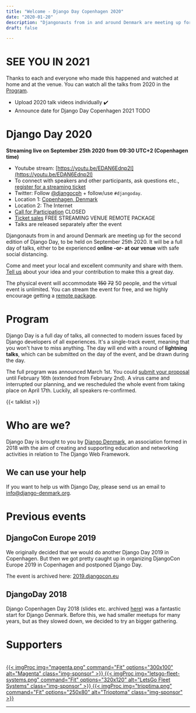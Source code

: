 ```yaml
---
title: "Welcome - Django Day Copenhagen 2020"
date: "2020-01-20"
description: "Djangonauts from in and around Denmark are meeting up for the second edition of Django Day Copenhagen, September 25th 2020"
draft: false

---
```

# SEE YOU IN 2021

Thanks to each and everyone who made this happened and watched at home and at the venue. You can watch all the talks from 2020 in the [Program](#program).

* Upload 2020 talk videos individually <span class="badge badge-pill badge-primary">✔️</span>
* Announce date for Django Day Copenhagen 2021 <span class="badge badge-pill badge-primary">TODO</span>

# Django Day 2020

**Streaming live on September 25th 2020 from 09:30 UTC+2 (Copenhagen time)**

* Youtube stream: [https://youtu.be/EDAN6Ednp2I](https://youtu.be/EDAN6Ednp2I)
* To connect with speakers and other participants, ask questions etc., [register for a streaming ticket](/tickets/)
* Twitter: Follow [@djangocph](https://twitter.com/djangocph) + follow/use `#djangoday`.
* Location 1: [Copenhagen, Denmark](/venue/)
* Location 2: The Internet
* [Call for Participation](/cfp/) <span class="badge badge-pill badge-warning">CLOSED</span>
* [Ticket sales](/tickets/) <span class="badge badge-pill badge-success">FREE STREAMING</span> <span class="badge badge-pill badge-warning">VENUE</span> <span class="badge badge-pill badge-warning">REMOTE PACKAGE</span>
* Talks are released separately after the event

Djangonauts from in and around Denmark are meeting up for the second edition of
Django Day, to be held on September 25th 2020. It will be a full day of talks,
either to be experienced **online -or- at our venue** with safe social distancing.

Come and meet your local and excellent community and share with them.
[Tell us](/cfp/) about your idea and your contribution to make this a great day.

The physical event will accommodate <strike>150</strike> <strike>72</strike> 50 people, and the virtual event is unlimited. You can stream the event for free, and
we highly encourage getting a <a href="/tickets/">remote package</a>.


<div style="clear: both"></div>


# Program


Django Day is a full day of talks, all connected to modern issues faced
by Django developers of all experiences. It's a single-track
event, meaning that you won't have to miss anything. The day will end
with a round of **lightning talks**, which can be submitted on the day of the event,
and be drawn during the day.

The full program was announced March 1st. You could
[submit your proposal](/cfp/) until February 16th (extended from February 2nd). A virus came and interrupted our planning, and we rescheduled the whole event from taking place on April 17th. Luckily, all speakers re-confirmed.

{{< talklist >}}

# Who are we?

Django Day is brought to you by [Django Denmark](https://www.django-denmark.org/),
an association formed in 2018 with the aim of creating and supporting education
and networking activities in relation to The Django Web Framework.

## We can use your help

If you want to help us with Django Day, please send us an email to
[info@django-denmark.org](mailto:info@django-denmark.org).

# Previous events

## DjangoCon Europe 2019

We originally decided that we would do another Django Day 2019 in Copenhagen.
But then we got pretty caught up in organizing DjangoCon Europe 2019 in
Copenhagen and postponed Django Day.

The event is archived here: [2019.djangocon.eu](https://2019.djangocon.eu)

## DjangoDay 2018

Django Copenhagen Day 2018 (slides etc. archived [here](https://2018.djangoday.dk/))
was a fantastic start for Django Denmark. Before this, we had smaller meetups
for many years, but as they slowed down, we decided to try an bigger
gathering.


# Supporters
<br>
<a href="https://www.magenta.dk/" target="_blank" class="sponsor">
{{< imgProc
img="magenta.png"
command="Fit"
options="300x100"
alt="Magenta"
class="img-sponsor"
>}}
</a>

<a href="https://letsgofleetsystems.com/" target="_blank" class="sponsor">
{{< imgProc
img="letsgo-fleet-systems.png"
command="Fit"
options="320x120"
alt="LetsGo Fleet Systems"
class="img-sponsor"
>}}
</a>

<a href="https://trioptima.com/" target="_blank" class="sponsor">
{{< imgProc
img="trioptima.png"
command="Fit"
options="250x80"
alt="Trioptoma"
class="img-sponsor"
>}}
</a>


<hr>
